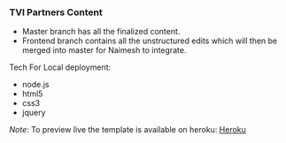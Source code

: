 ### TVI Partners Content

* Master branch has all the finalized content.
* Frontend branch contains all the unstructured edits which will then be merged into master for Naimesh to integrate.


Tech For Local deployment:

* node.js
* html5
* css3
* jquery

*Note*: To preview live the template is available on heroku: [Heroku](http://secure-wildwood-3465.herokuapp.com)